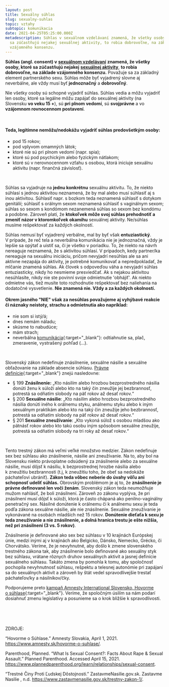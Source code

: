 ```yaml
---
layout: post
title: Sexuálny súhlas
slug: sexualny-suhlas
topic: vztahy
subtopic: komunikacia
date: 2021-04-25T05:25:00.000Z
metadescription: Súhlas v sexuálnom vzdelávaní znamená, že všetky osoby, ktoré
  sa zúčastňujú nejakej sexuálnej aktivity, to robia dobrovoľne, na základe
  vzájomného konsenzu.
---
```

**Súhlas (angl. consent) v** <a href="/sexualne-vzdelavanie-vo-svete" target="_blank"><strong>sexuálnom vzdelávaní</strong></a> **znamená, že všetky osoby, ktoré sa zúčastňujú nejakej** <a href="/sexualne-aktivity" target="_blank"><strong>sexuálnej aktivity</strong></a>, **to robia dobrovoľne, na základe vzájomného konsenzu.** Považuje sa za základný element partnerského sexu. Súhlas môže byť vyjadrený slovne aj neverbálne, ale vždy musí byť **jednoznačný** a **dobrovoľný**.

Nie všetky osoby sú schopné vyjadriť súhlas. Súhlas vedia a môžu vyjadriť len osoby, ktoré sa legálne môžu zapájať do sexuálnej aktivity (na Slovensku **vo veku 15 +**), sú **pri plnom vedomí**, sú **svojprávne** a vo **vzájomnom rovnocennom postavení**. 

<br>

#### Teda, legitímne nemôžu/nedokážu vyjadriť súhlas predovšetkým osoby:

* pod 15 rokov;
* pod vplyvom omamných látok;
* ktoré nie sú pri plnom vedomí (napr. spia);
* ktoré sú pod psychickým alebo fyzickým nátlakom;
* ktoré sú v nerovnocennom vzťahu s osobou, ktorá iniciuje sexuálnu aktivitu (napr. finančná závislosť).

<br>

Súhlas sa vyjadruje na **jednu konkrétnu** sexuálnu aktivitu. To, že niekto súhlasí s jednou aktivitou neznamená, že by mal alebo musí súhlasiť aj s inou aktivitou. Súhlasiť napr. s bozkom teda neznamená súhlasiť s dotykom genitálií; súhlasiť s orálnym sexom neznamená súhlasiť s vaginálnym sexom; súhlas so sexom s kondómom nezanemená súhlas so sexom bez kondómu a podobne. Zároveň platí, že **ktokoľvek môže svoj súhlas prehodnotiť a zmeniť názor v ktoromkoľvek okamihu** sexuálnej aktivity. Ne/súhlas musíme rešpektovať za každých okolností.

Súhlas nemusí byť vyjadrený verbálne, mal by byť však **entuziastický**. V prípade, že reč tela a neverbálna komunikácia nie je jednoznačná, vždy je lepšie sa opýtať a uistiť sa, či je všetko v poriadku. To, že niekto na návrh nereaguje neznamená, že s aktivitou súhlasí. V prípadoch, kedy partner/ka nereaguje na sexuálnu iniciáciu, pričom nevyjadrí nesúhlas ale sa ani aktívne nezapája do aktivity, je potrebné komunikovať a nepredpokladať, že mlčanie znamená súhlas. Ak človek s odpoveďou váha a nevyjadrí súhlas entuziasticky, nikdy ho nesmieme presviedčať. Ak s nejakou aktivitou nesúhlasíte, nikdy nie ste povinní svoje odmietnutie 'obhájiť'. Ak niekto odmietne vás, tiež musíte toto rozhodnutie rešpektovať bez naliehania na dodatočné vysvetlenie. **Nie znamená nie. Vždy a za každých okolností.** 

#### Okrem jasného "NIE" však za nesúhlas považujeme aj vyhýbavé reakcie či náznaky neistoty, strachu a odmietnutia ako napríklad:

* nie som si istý/á;
* dnes nemám náladu;
* skúsme to nabudúce;
* mám strach;
* neverbálna [komunikácia](/komunikacia-v-sexualnom-vztahu/){:target="_blank"}: odtiahnutie sa, plač, zmeravenie, vystrašený pohľad (...).

<br>

Slovenský zákon nedefinuje znásilnenie, sexuálne násilie a sexuálne obťažovanie na základe absencie súhlasu. [Právne definície](https://www.zastavmenasilie.gov.sk/trestny-zakon-1/){:target="_blank"} znejú nasledovne:

* § 199 **Znásilnenie:** „Kto násilím alebo hrozbou bezprostredného násilia donúti ženu k súloži alebo kto na taký čin zneužije jej bezbrannosť, potrestá sa odňatím slobody na päť rokov až desať rokov.“
* § 200 **Sexuálne násilie**: „Kto násilím alebo hrozbou bezprostredného násilia donúti iného k orálnemu styku, análnemu styku alebo k iným sexuálnym praktikám alebo kto na taký čin zneužije jeho bezbrannosť, potrestá sa odňatím slobody na päť rokov až desať rokov.“
* § 201 **Sexuálne zneužívanie**: „Kto vykoná súlož s osobou mladšou ako pätnásť rokov alebo kto takú osobu iným spôsobom sexuálne zneužije, potrestá sa odňatím slobody na tri roky až desať rokov.“

<br>

Tento trestný zákon má veľmi veľké množstvo medzier. Zákon nedefinuje sex bez súhlasu ako znásilnenie, násilie ani zneužívanie. Na to, aby bol na Slovensku niekto právoplatne odsúdený za znásilnenie alebo za sexuálne násilie, musí dôjsť k násiliu, k bezprostrednej hrozbe násilia alebo k zneužitiu bezbrannosti (t.j, k zneužitiu toho, že obeť sa nedokáže páchateľovi ubrániť). **Zákon teda vôbec neberie do úvahy vôľu ani schopnosť udeliť súhlas.** Obrovským problémom je aj to, že **znásilnenie je právne definované len voči ženám**. Slovenský zákon teda neumožňuje mužom nahlásiť, že boli znásilnení. Zároveň zo zákonu vyplýva, že pri znásilnení musí dôjsť k súloži, ktorá je často chápaná ako penilno-vaginálny penetračný sex. Násilné donútenie k orálnemu či k análnemu sexu je teda podľa zákona sexuálne násilie, ale nie znásilnenie. Sexuálne zneužívanie je vykonávané na osobách mladších než 15 rokov. **Donútenie dieťaťa k sexu je teda zneužívanie a nie znásilnenie, a dolná hranica trestu je ešte nižšia, než pri znásilnení (3 vs. 5 rokov)**. 

<div class='f-vztahy box-post'>
Znásilnenie je definované ako sex bez súhlasu v 10 krajinách Európskej únie, medzi inými aj v krajinách ako Belgicko, Dánsko, Nemecko, Grécko, či Chorvátsko. Veríme, že je nevyhnutné, aby došlo k zmene slovenského trestného zákona tak, aby znásilnenie bolo definované ako sexuálny styk bez súhlasu, vrátane rôznych druhov sexuálnych aktivít a jasnej definície sexuálneho súhlasu. Takáto zmena by pomohla k tomu, aby spoločnosť pochopila nevyhnutnosť súhlasu, rešpektu a telesnej autonómie pri zapájaní sa do sexuálnych aktivít a zároveň by štát vedel spravodlivejšie trestať páchateľov/ky a násilníkov/čky.

</div>

Podporujeme preto [kampaň Amnesty International Slovensko, Hovorme o súhlase](https://www.amnesty.sk/hovorme-o-suhlase/){:target="_blank"}. Veríme, že spoločným úsilím sa nám podarí dosiahnuť zmenu legislatívy a posunieme sa o krok bližšie k spravodlivosti.

<br>
<br>
<br>
<p class="important-text">ZDROJE:</p>

“Hovorme o Súhlase.” Amnesty Slovakia, April 1, 2021. https://www.amnesty.sk/hovorme-o-suhlase/.

Parenthood, Planned. “What Is Sexual Consent?: Facts About Rape &amp; Sexual Assault.” Planned Parenthood. Accessed April 15, 2021. https://www.plannedparenthood.org/learn/relationships/sexual-consent.

“Trestné Činy Proti Ľudskej Dôstojnosti.” ZastavmeNasilie.gov.sk. Zastavme Nasilie , n.d. https://www.zastavmenasilie.gov.sk/trestny-zakon-1/.
